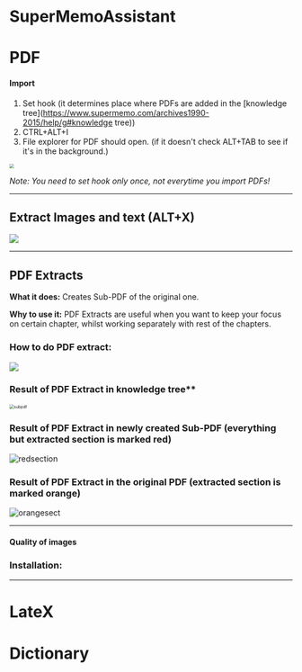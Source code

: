 # SuperMemoAssistant

# **PDF**

#### Import

1. Set hook (it determines place where PDFs are added in the [knowledge tree](https://www.supermemo.com/archives1990-2015/help/g#knowledge tree))
2. CTRL+ALT+I
3. File explorer for PDF should open. (if it doesn't check ALT+TAB to see if it's in the 										background.)

<img src="https://raw.githubusercontent.com/supermemo/SuperMemoAssistant.Documentation/master/resources/SuperMemoAssistant.Plugins.PDF/import.png" style="zoom: 50%;" />



*Note: You need to set hook only once, not everytime you import PDFs!*

------



## Extract Images and text (ALT+X)



![](https://github.com/supermemo/SuperMemoAssistant.Documentation/blob/master/resources/SuperMemoAssistant.Plugins.PDF/textimage.gif?raw=true)

------




## PDF Extracts

**What it does:** Creates Sub-PDF of the original one.

**Why to use it:** PDF Extracts are useful when you want to keep your focus on certain chapter, whilst working separately with rest of the chapters.

### How to do PDF extract:

![](https://github.com/supermemo/SuperMemoAssistant.Documentation/blob/master/resources/SuperMemoAssistant.Plugins.PDF/pdfextract.gif?raw=true)



### Result of PDF Extract in knowledge tree**

<img src="https://github.com/supermemo/SuperMemoAssistant.Documentation/blob/master/resources/SuperMemoAssistant.Plugins.PDF/subpdf.png?raw=true" alt="subpdf" style="zoom: 50%;" />



### Result of PDF Extract in newly created Sub-PDF (everything but extracted section is marked red)

![redsection](https://github.com/supermemo/SuperMemoAssistant.Documentation/blob/master/resources/SuperMemoAssistant.Plugins.PDF/redsection.png?raw=true)



### Result of PDF Extract in the original PDF (extracted section is marked orange)

![orangesect](https://github.com/supermemo/SuperMemoAssistant.Documentation/blob/master/resources/SuperMemoAssistant.Plugins.PDF/orangesect.png?raw=true)



------





#### Quality of images



### Installation: 



------



# **LateX**

# **Dictionary**

